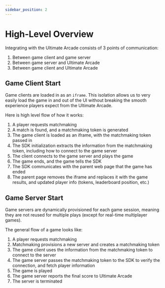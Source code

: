 ```yaml
---
sidebar_position: 2
---
```


# High-Level Overview

Integrating with the Ultimate Arcade consists of 3 points of communication:

1. Between game client and game server
2. Between game server and Ultimate Arcade
3. Between game client and Ultimate Arcade

## Game Client Start

Game clients are loaded in as an `iframe`. This isolation allows us to very easily load the game in and out of the UI without breaking the smooth experience players expect from the Ultimate Arcade.

Here is high level flow of how it works:

1. A player requests matchmaking
2. A match is found, and a matchmaking token is generated
3. The game client is loaded as an iframe, with the matchmaking token passed in
4. The SDK initialization extracts the information from the matchmaking token, including how to connect to the game server
5. The client connects to the game server and plays the game
6. The game ends, and the game tells the SDK
7. The SDK communicates with the parent web page that the game has ended
8. The parent page removes the iframe and replaces it with the game results, and updated player info (tokens, leaderboard position, etc.)

## Game Server Start

Game servers are dynamically provisioned for each game session, meaning they are not reused for multiple plays (except for real-time multiplayer games).

The general flow of a game looks like:

1. A player requests matchmaking
2. Matchmaking provisions a new server and creates a matchmaking token
3. The game client uses the information from the matchmaking token to connect to the server
4. The game server passes the matchmaking token to the SDK to verify the connection, and fetch player information
5. The game is played
6. The game server reports the final score to Ultimate Arcade
7. The server is terminated
